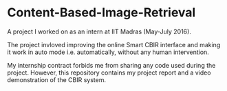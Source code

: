 # Content-Based-Image-Retrieval
A project I worked on as an intern at IIT Madras (May-July 2016).

The project invloved improving the online Smart CBIR interface and making it work in auto mode i.e. automatically, without any human intervention.

My internship contract forbids me from sharing any code used during the project. However, this repository contains my project report and a video demonstration of the CBIR system.


